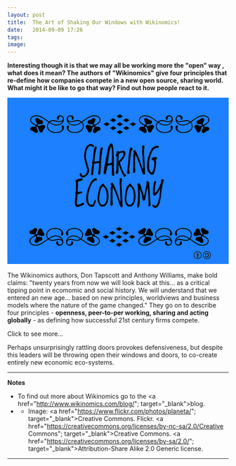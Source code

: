 ```yaml
---
layout: post
title:  The Art of Shaking Our Windows with Wikinomics!
date:   2014-09-09 17:26
tags: 
image:
---
```


**Interesting though it is that we may all be working more the "open" way , what does it mean? The authors of "Wikinomics" give four principles that re-define how companies compete in a new open source, sharing world. What might it be like to go that way? Find out how people react to it.**

![](/libb/images/sharing-economy1.jpg)

The Wikinomics authors, Don Tapscott and Anthony Williams, make bold claims: "twenty years from now we will look back at this... as a critical tipping point in ecomomic and social history. We will understand that we entered an new age... based on new principles, worldviews and business models where the nature of the game changed." They go on to describe four principles - <b>openness, peer-to-per working, sharing and acting globally</b> - as defining how successful 21st century firms compete.

<div id="restOfArticle" style="display:none">

The new ways of competing were first shown in software (Linux) then spreading to publishing (Wikipedia) and music (iPod, iTunes) and now mass collaboration in all sectors (pharmaceuticals, manufacturing, aerospace, education, government), rapidly becoming mainstream and the new orthodoxy. Do you know any leader who boasts of their company being hierarchical, closed or secretive?<br><br>

But has your organisation yet managed to shift in that direction? Tapscott and Williams quote Bob Dylan and say this will... "shake your windows and rattle your doors". You can try a quick litmus test to find out. What happens when you raise a provocative idea?<br><br> 

I did this recently to help a client team think about their vision to 2020. The provocative example I gave them (actually of adopting the four principles above) generated a surprising range of reactions: this is really inspiring...this is a wild storm... I wish you had given us this earlier... giving me a headache... it's too big for us... we've got too much going on right now... have you any smaller more practical ideas? What a few loved and embraced, many others rejected.<br><br>

</div>
<a onclick="showMoreOrLess(this,'restOfArticle');">Click to see more...</a>

Perhaps unsurprisingly rattling doors provokes defensiveness, but despite this leaders will be throwing open their windows and doors, to co-create entirely new economic eco-systems. 

__________________
<b>Notes</b> 

* To find out more about Wikinomics go to the <a href="http://www.wikinomics.com/blog/"; target="_blank">blog</a>.  
* * Image: <a href="https://www.flickr.com/photos/planeta/"; target="_blank">Creative Commons</a>. Flickr. <a href="https://creativecommons.org/licenses/by-nc-sa/2.0/Creative Commons"; target="_blank">Creative Commons</a>. <a href="https://creativecommons.org/licenses/by-sa/2.0/"; target="_blank">Attribution-Share Alike 2.0 Generic license</a>.

__________________








